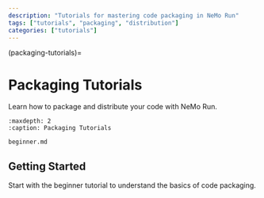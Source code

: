 ```yaml
---
description: "Tutorials for mastering code packaging in NeMo Run"
tags: ["tutorials", "packaging", "distribution"]
categories: ["tutorials"]
---
```


(packaging-tutorials)=
# Packaging Tutorials

Learn how to package and distribute your code with NeMo Run.

```{toctree}
:maxdepth: 2
:caption: Packaging Tutorials

beginner.md
```

## Getting Started

Start with the beginner tutorial to understand the basics of code packaging.
